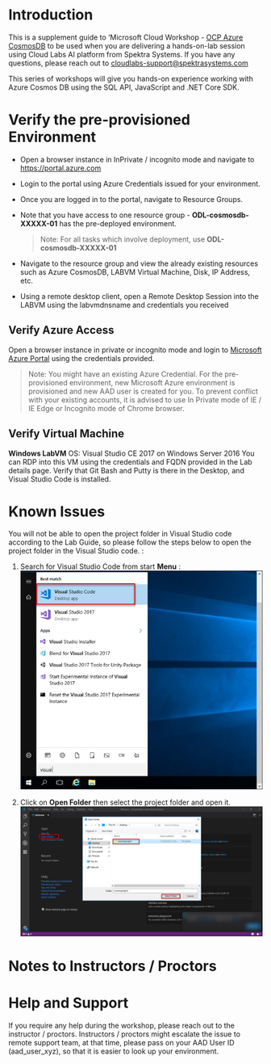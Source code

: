 # Introduction

This is a supplement guide to ‘Microsoft Cloud Workshop - [OCP Azure CosmosDB](https://cosmosdb.github.io/labs/) to be used when you are delivering a hands-on-lab session using Cloud Labs AI platform from Spektra Systems. If you have any questions, please reach out to cloudlabs-support@spektrasystems.com

This series of workshops will give you hands-on experience working with Azure Cosmos DB using the SQL API, JavaScript and .NET Core SDK.

# Verify the pre-provisioned Environment

* Open a browser instance in InPrivate / incognito mode and navigate to https://portal.azure.com 
* Login to the portal using Azure Credentials issued for your environment.  
* Once you are logged in to the portal, navigate to Resource Groups. 
* Note that you have access to one resource group - **ODL-cosmosdb-XXXXX-01** has the pre-deployed environment. 
    >Note: For all tasks which involve deployment, use **ODL-cosmosdb-XXXXX-01**
  
* Navigate to the resource group and view the already existing resources such as Azure CosmosDB, LABVM Virtual Machine, Disk, IP Address, etc.
* Using a remote desktop client, open a Remote Desktop Session into the LABVM using the labvmdnsname and credentials you received

## Verify Azure Access

Open a browser instance in private or incognito mode and login to [Microsoft Azure Portal](https://portal.azure.com) using the credentials provided.

> Note: You might have an existing Azure Credential. For the pre-provisioned environment, new Microsoft Azure environment is provisioned and new AAD user is created for you. To prevent conflict with your existing accounts, it is advised to use In Private mode of IE / IE Edge or Incognito mode of Chrome browser.

## Verify Virtual Machine

 **Windows LabVM** 
  OS: Visual Studio CE 2017 on Windows Server 2016
  You can RDP into this VM using the credentials and FQDN provided in the Lab details page.
  Verify that Git Bash and Putty is there in the Desktop, and Visual Studio Code is installed.

# Known Issues

You will not be able to open the project folder in Visual Studio code according to the Lab Guide, so please follow the steps below to open the project folder in the Visual Studio code. :

1. Search for Visual Studio Code from start **Menu** :<br/>
<img src="images/visual.jpg"/><br/>

2. Click on **Open Folder** then select the project folder and open it. <br/>
<img src="images/visual1.jpg"/><br/>

# Notes to Instructors / Proctors

# Help and Support

If you require any help during the workshop, please reach out to the instructor / proctors. Instructors / proctors might escalate the issue to remote support team, at that time, please pass on your AAD User ID (aad_user_xyz), so that it is easier to look up your environment.
